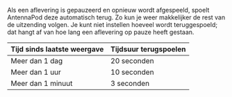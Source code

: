 Als een aflevering is gepauzeerd en opnieuw wordt afgespeeld, spoelt AntennaPod
deze automatisch terug. Zo kun je weer makkelijker de rest van de uitzending
volgen. Je kunt niet instellen hoeveel wordt teruggespoeld; dat hangt af van hoe
lang een aflevering op pauze heeft gestaan.

| Tijd sinds laatste weergave | Tijdsuur terugspoelen |
| --- | --- |
| Meer dan 1 dag | 20 seconden |
| Meer dan 1 uur | 10 seconden |
| Meer dan 1 minuut | 3 seconden |

